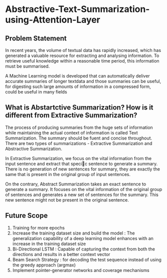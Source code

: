 # Abstractive-Text-Summarization-using-Attention-Layer
## Problem Statement
In recent years, the volume of textual data has rapidly increased, which has generated a valuable resource for extracting and analysing information. To retrieve useful knowledge within a reasonable time period, this information must be summarised.

A Machine Learning model is developed that can automatically deliver accurate summaries of longer textdata and those summaries can be useful, for digesting such large amounts of information in a compressed form, could be useful in many fields

## What is Abstartctive Summarization? How is it different from Extractive Summarization?
The process of producing summaries from the huge sets of information while maintaining the actual context of information is called Text Summarization. The summary should be fuent and concise throughout. There are two types of summarizations - Extractive Summarization and Abstractive Summarization.

In Extractive Summarization, we focus on the vital information from the input sentence and extract that specic sentence to generate a summary. There is no generation of new sentences for summary, they are exactly the same that is present in the original group of input sentences.

On the contrary, Abstract Summarization takes an exact sentence to generate a summary. It focuses on the vital information of the original group of sentences and generates a new set of sentences for the summary. This new sentence might not be present in the original sentence.

## Future Scope
1. Training for more epochs
2. Increase the training dataset size and build the model : The generalization capability of a deep learning model enhances with an increase in the training dataset size
3. Bi-Directional LSTM : Capable of capturing the context from both the directions and results in a better context vector
4. Beam Search Strategy : for decoding the test sequence instead of using the greedy approach (argmax)
5. Implement pointer-generator networks and coverage mechanisms
